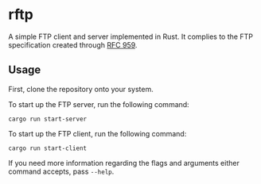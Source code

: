 # rftp
A simple FTP client and server implemented in Rust. It complies to the FTP specification created through [RFC 959](https://www.rfc-editor.org/rfc/rfc959.html).

## Usage

First, clone the repository onto your system.

To start up the FTP server, run the following command:
```
cargo run start-server
```

To start up the FTP client, run the following command:
```
cargo run start-client
```

If you need more information regarding the flags and arguments either command accepts, pass `--help`.
